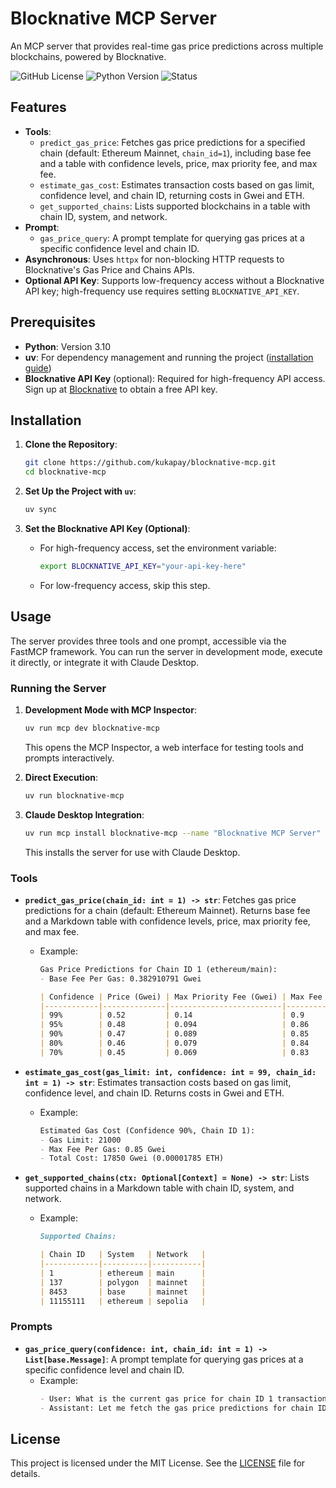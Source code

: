 # Blocknative MCP Server

An MCP server that provides real-time gas price predictions across multiple blockchains, powered by Blocknative.

![GitHub License](https://img.shields.io/github/license/kukapay/blocknative-mcp)
![Python Version](https://img.shields.io/badge/python-3.10+-blue)
![Status](https://img.shields.io/badge/status-active-brightgreen.svg)

## Features

- **Tools**:
  - `predict_gas_price`: Fetches gas price predictions for a specified chain (default: Ethereum Mainnet, `chain_id=1`), including base fee and a table with confidence levels, price, max priority fee, and max fee.
  - `estimate_gas_cost`: Estimates transaction costs based on gas limit, confidence level, and chain ID, returning costs in Gwei and ETH.
  - `get_supported_chains`: Lists supported blockchains in a table with chain ID, system, and network.
- **Prompt**:
  - `gas_price_query`: A prompt template for querying gas prices at a specific confidence level and chain ID.
- **Asynchronous**: Uses `httpx` for non-blocking HTTP requests to Blocknative's Gas Price and Chains APIs.
- **Optional API Key**: Supports low-frequency access without a Blocknative API key; high-frequency use requires setting `BLOCKNATIVE_API_KEY`.

## Prerequisites

- **Python**: Version 3.10
- **uv**: For dependency management and running the project ([installation guide](https://github.com/astral-sh/uv))
- **Blocknative API Key** (optional): Required for high-frequency API access. Sign up at [Blocknative](https://www.blocknative.com/) to obtain a free API key.

## Installation

1. **Clone the Repository**:
   ```bash
   git clone https://github.com/kukapay/blocknative-mcp.git
   cd blocknative-mcp
   ```

2. **Set Up the Project with `uv`**:
   ```bash
   uv sync
   ```

3. **Set the Blocknative API Key (Optional)**:
   - For high-frequency access, set the environment variable:
     ```bash
     export BLOCKNATIVE_API_KEY="your-api-key-here"
     ```
   - For low-frequency access, skip this step.


## Usage

The server provides three tools and one prompt, accessible via the FastMCP framework. You can run the server in development mode, execute it directly, or integrate it with Claude Desktop.

### Running the Server

1. **Development Mode with MCP Inspector**:
   ```bash
   uv run mcp dev blocknative-mcp
   ```
   This opens the MCP Inspector, a web interface for testing tools and prompts interactively.

2. **Direct Execution**:
   ```bash
   uv run blocknative-mcp
   ```

3. **Claude Desktop Integration**:
   ```bash
   uv run mcp install blocknative-mcp --name "Blocknative MCP Server"
   ```
   This installs the server for use with Claude Desktop.

### Tools

- **`predict_gas_price(chain_id: int = 1) -> str`**:
  Fetches gas price predictions for a chain (default: Ethereum Mainnet). Returns base fee and a Markdown table with confidence levels, price, max priority fee, and max fee.
  - Example:
    ```markdown
    Gas Price Predictions for Chain ID 1 (ethereum/main):
    - Base Fee Per Gas: 0.382910791 Gwei

    | Confidence | Price (Gwei) | Max Priority Fee (Gwei) | Max Fee (Gwei) |
    |------------|--------------|-------------------------|----------------|
    | 99%        | 0.52         | 0.14                    | 0.9            |
    | 95%        | 0.48         | 0.094                   | 0.86           |
    | 90%        | 0.47         | 0.089                   | 0.85           |
    | 80%        | 0.46         | 0.079                   | 0.84           |
    | 70%        | 0.45         | 0.069                   | 0.83           |
    ```

- **`estimate_gas_cost(gas_limit: int, confidence: int = 99, chain_id: int = 1) -> str`**:
  Estimates transaction costs based on gas limit, confidence level, and chain ID. Returns costs in Gwei and ETH.
  - Example:
    ```markdown
    Estimated Gas Cost (Confidence 90%, Chain ID 1):
    - Gas Limit: 21000
    - Max Fee Per Gas: 0.85 Gwei
    - Total Cost: 17850 Gwei (0.00001785 ETH)
    ```

- **`get_supported_chains(ctx: Optional[Context] = None) -> str`**:
  Lists supported chains in a Markdown table with chain ID, system, and network.
  - Example:
    ```markdown
    Supported Chains:

    | Chain ID   | System   | Network   |
    |------------|----------|-----------|
    | 1          | ethereum | main      |
    | 137        | polygon  | mainnet   |
    | 8453       | base     | mainnet   |
    | 11155111   | ethereum | sepolia   |
    ```

### Prompts
    
- **`gas_price_query(confidence: int, chain_id: int = 1) -> List[base.Message]`**:
  A prompt template for querying gas prices at a specific confidence level and chain ID.
  - Example:
    ```markdown
    - User: What is the current gas price for chain ID 1 transactions with 90% confidence?
    - Assistant: Let me fetch the gas price predictions for chain ID 1.
    ```


## License

This project is licensed under the MIT License. See the [LICENSE](LICENSE) file for details.

